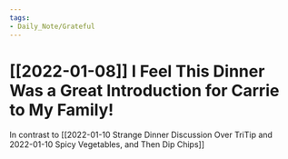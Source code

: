 ```yaml
---
tags:
- Daily_Note/Grateful
---
```


# [[2022-01-08]] I Feel This Dinner Was a Great Introduction for Carrie to My Family!



In contrast to [[2022-01-10 Strange Dinner Discussion Over TriTip and 2022-01-10 Spicy Vegetables, and Then Dip Chips]]
